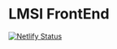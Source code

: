 # LMSI FrontEnd

[![Netlify Status](https://api.netlify.com/api/v1/badges/f530f76c-f40d-4bee-9909-8a468dd86c90/deploy-status)](https://app.netlify.com/sites/lmsi-frontend/deploys)